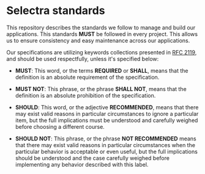 Selectra standards
=

This repository describes the standards we follow to manage and build our applications. This standards **MUST** be followed in every project. This allows us to ensure consistency and easy maintenance across our applications.

Our specifications are utilizing keywords collections presented in [RFC 2119](http://www.ietf.org/rfc/rfc2119.txt), and should be used respectfully, unless it's specified below:

  * **MUST**: This word, or the terms **REQUIRED** or **SHALL**, means that the definition is an absolute requirement of the specification.

  * **MUST NOT**: This phrase, or the phrase **SHALL NOT**, means that the definition is an absolute prohibition of the specification.

  * **SHOULD**: This word, or the adjective **RECOMMENDED**, means that there may exist valid reasons in particular circumstances to ignore a particular item, but the full implications must be understood and carefully weighed before choosing a different course.

  * **SHOULD NOT**: This phrase, or the phrase **NOT RECOMMENDED** means that there may exist valid reasons in particular circumstances when the particular behavior is acceptable or even useful, but the full implications should be understood and the case carefully weighed before implementing any behavior described with this label.
